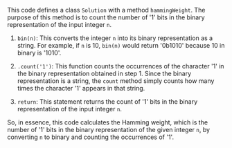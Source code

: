 This code defines a class `Solution` with a method `hammingWeight`. The purpose of this method is to count the number of '1' bits in the binary representation of the input integer `n`. 

1. `bin(n)`: This converts the integer `n` into its binary representation as a string. For example, if `n` is 10, `bin(n)` would return '0b1010' because 10 in binary is '1010'.

2. `.count('1')`: This function counts the occurrences of the character '1' in the binary representation obtained in step 1. Since the binary representation is a string, the `count` method simply counts how many times the character '1' appears in that string.

3. `return`: This statement returns the count of '1' bits in the binary representation of the input integer `n`.

So, in essence, this code calculates the Hamming weight, which is the number of '1' bits in the binary representation of the given integer `n`, by converting `n` to binary and counting the occurrences of '1'.
